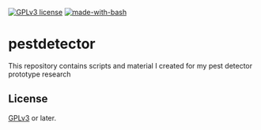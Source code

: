 [![GPLv3 license](https://img.shields.io/badge/License-GPLv3-blue.svg)](http://perso.crans.org/besson/LICENSE.html)
[![made-with-bash](https://img.shields.io/badge/-Made%20with%20Bash-1f425f.svg)](https://www.gnu.org/software/bash/)

# pestdetector
This repository contains scripts and material I created for my pest detector prototype research

## License

[GPLv3](https://www.gnu.org/licenses/gpl-3.0.en.html) or later.

